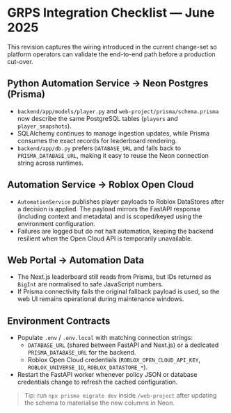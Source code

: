 # GRPS Integration Checklist — June 2025

This revision captures the wiring introduced in the current change-set so platform operators can validate the end-to-end path before a production cut-over.

## Python Automation Service → Neon Postgres (Prisma)
- `backend/app/models/player.py` and `web-project/prisma/schema.prisma` now describe the same PostgreSQL tables (`players` and `player_snapshots`).
- SQLAlchemy continues to manage ingestion updates, while Prisma consumes the exact records for leaderboard rendering.
- `backend/app/db.py` prefers `DATABASE_URL` and falls back to `PRISMA_DATABASE_URL`, making it easy to reuse the Neon connection string across runtimes.

## Automation Service → Roblox Open Cloud
- `AutomationService` publishes player payloads to Roblox DataStores after a decision is applied. The payload mirrors the FastAPI response (including context and metadata) and is scoped/keyed using the environment configuration.
- Failures are logged but do not halt automation, keeping the backend resilient when the Open Cloud API is temporarily unavailable.

## Web Portal → Automation Data
- The Next.js leaderboard still reads from Prisma, but IDs returned as `BigInt` are normalised to safe JavaScript numbers.
- If Prisma connectivity fails the original fallback payload is used, so the web UI remains operational during maintenance windows.

## Environment Contracts
- Populate `.env` / `.env.local` with matching connection strings:
  - `DATABASE_URL` (shared between FastAPI and Next.js) or a dedicated `PRISMA_DATABASE_URL` for the backend.
  - Roblox Open Cloud credentials (`ROBLOX_OPEN_CLOUD_API_KEY`, `ROBLOX_UNIVERSE_ID`, `ROBLOX_DATASTORE_*`).
- Restart the FastAPI worker whenever policy JSON or database credentials change to refresh the cached configuration.

> Tip: run `npx prisma migrate dev` inside `/web-project` after updating the schema to materialise the new columns in Neon.
